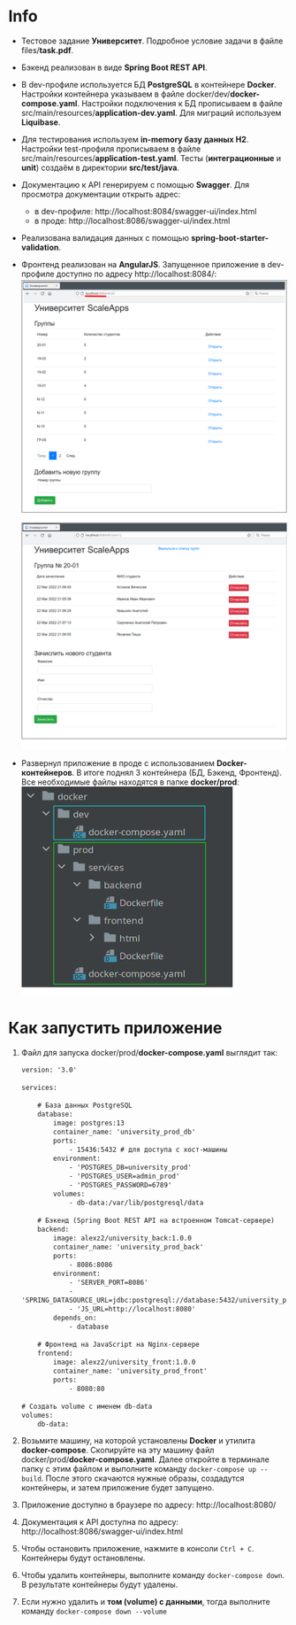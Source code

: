 # Info

- Тестовое задание **Университет**. Подробное условие задачи в файле files/**task.pdf**.

- Бэкенд реализован в виде **Spring Boot REST API**.

- В dev-профиле используется БД **PostgreSQL** в контейнере **Docker**. Настройки контейнера указываем
в файле docker/dev/**docker-compose.yaml**. Настройки подключения к БД прописываем
в файле src/main/resources/**application-dev.yaml**. Для миграций используем **Liquibase**.

- Для тестирования используем **in-memory базу данных H2**. Настройки test-профиля прописываем
в файле src/main/resources/**application-test.yaml**. Тесты (**интеграционные** и **unit**) создаём
в директории **src/test/java**.

- Документацию к API генерируем с помощью **Swagger**. Для просмотра документации открыть адрес:
    - в dev-профиле: http://localhost:8084/swagger-ui/index.html
    - в проде: http://localhost:8086/swagger-ui/index.html

- Реализована валидация данных с помощью **spring-boot-starter-validation**.

- Фронтенд реализован на **AngularJS**. Запущенное приложение в dev-профиле
доступно по адресу http://localhost:8084/:  
![](https://github.com/aleksey-nsk/univer/blob/master/screenshots/01_all_groups.png)    
![](https://github.com/aleksey-nsk/univer/blob/master/screenshots/02_one_group.png)  

- Развернул приложение в проде с использованием **Docker-контейнеров**. В итоге
поднял 3 контейнера (БД, Бэкенд, Фронтенд). Все необходимые файлы находятся в папке **docker/prod**:  
![](https://github.com/aleksey-nsk/univer/blob/master/screenshots/03_prod.png)  

# Как запустить приложение

1. Файл для запуска docker/prod/**docker-compose.yaml** выглядит так:

       version: '3.0'
       
       services:
       
           # База данных PostgreSQL
           database:
               image: postgres:13
               container_name: 'university_prod_db'
               ports:
                   - 15436:5432 # для доступа с хост-машины
               environment:
                   - 'POSTGRES_DB=university_prod'
                   - 'POSTGRES_USER=admin_prod'
                   - 'POSTGRES_PASSWORD=6789'
               volumes:
                   - db-data:/var/lib/postgresql/data
       
           # Бэкенд (Spring Boot REST API на встроенном Tomcat-сервере)
           backend:
               image: alexz2/university_back:1.0.0
               container_name: 'university_prod_back'
               ports:
                   - 8086:8086
               environment:
                   - 'SERVER_PORT=8086'
                   - 'SPRING_DATASOURCE_URL=jdbc:postgresql://database:5432/university_prod'
                   - 'JS_URL=http://localhost:8080'
               depends_on:
                   - database
       
           # Фронтенд на JavaScript на Nginx-сервере
           frontend:
               image: alexz2/university_front:1.0.0
               container_name: 'university_prod_front'
               ports:
                   - 8080:80
       
       # Создать volume с именем db-data
       volumes:
           db-data:

2. Возьмите машину, на которой установлены **Docker** и утилита **docker-compose**. Скопируйте на эту
машину файл docker/prod/**docker-compose.yaml**. Далее откройте в терминале папку с этим файлом и
выполните команду `docker-compose up --build`. После этого скачаются нужные образы, создадутся контейнеры,
и затем приложение будет запущено.

3. Приложение доступно в браузере по адресу: http://localhost:8080/

4. Документация к API доступна по адресу: http://localhost:8086/swagger-ui/index.html

5. Чтобы остановить приложение, нажмите в консоли `Ctrl + C`. Контейнеры будут остановлены.

6. Чтобы удалить контейнеры, выполните команду `docker-compose down`. В результате контейнеры будут удалены.

7. Если нужно удалить и **том (volume) с данными**, тогда выполните  
команду `docker-compose down --volume`

